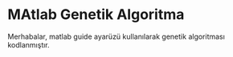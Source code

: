 # MAtlab Genetik Algoritma
 Merhabalar, matlab guide ayarüzü kullanılarak genetik algoritması kodlanmıştır.
